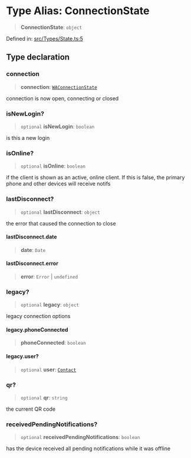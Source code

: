 # Type Alias: ConnectionState

> **ConnectionState**: `object`

Defined in: [src/Types/State.ts:5](https://github.com/Riders004/Tv/blob/3d6aaf6f3efb499dc9d0ca82bb24083bb45a8478/src/Types/State.ts#L5)

## Type declaration

### connection

> **connection**: [`WAConnectionState`](WAConnectionState.md)

connection is now open, connecting or closed

### isNewLogin?

> `optional` **isNewLogin**: `boolean`

is this a new login

### isOnline?

> `optional` **isOnline**: `boolean`

if the client is shown as an active, online client.
If this is false, the primary phone and other devices will receive notifs

### lastDisconnect?

> `optional` **lastDisconnect**: `object`

the error that caused the connection to close

#### lastDisconnect.date

> **date**: `Date`

#### lastDisconnect.error

> **error**: `Error` \| `undefined`

### legacy?

> `optional` **legacy**: `object`

legacy connection options

#### legacy.phoneConnected

> **phoneConnected**: `boolean`

#### legacy.user?

> `optional` **user**: [`Contact`](../interfaces/Contact.md)

### qr?

> `optional` **qr**: `string`

the current QR code

### receivedPendingNotifications?

> `optional` **receivedPendingNotifications**: `boolean`

has the device received all pending notifications while it was offline
